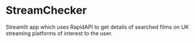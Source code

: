# StreamChecker
Streamlit app which uses RapidAPI to get details of searched films on UK streaming platforms of interest to the user.
